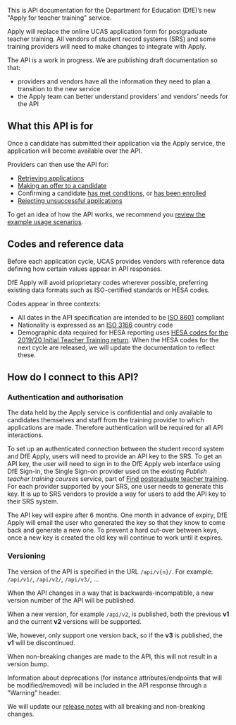 This is API documentation for the Department for Education (DfE)’s new "Apply for teacher training" service.

Apply will replace the online UCAS application form for postgraduate
teacher training. All vendors of student record systems (SRS) and some
training providers will need to make changes to integrate with Apply.

The API is a work in progress. We are publishing draft documentation so that:

- providers and vendors have all the information they need to plan a transition to the new service
- the Apply team can better understand providers’ and vendors’ needs for the API

## What this API is for

Once a candidate has submitted their application via the Apply service, the
application will become available over the API.

Providers can then use the API for:

- [Retrieving applications](/reference/#get-applications)
- [Making an offer to a candidate](/reference/#post-applications-application-id-offer)
- Confirming a candidate [has met conditions](/reference/#post-applications-application-id-confirm-conditions-met), or [has been enrolled](/reference/#post-applications-application-id-confirm-enrolment)
- [Rejecting unsuccessful applications](/reference/#post-applications-application-id-reject)

To get an idea of how the API works, we recommend you [review the example usage scenarios](/usage-scenarios).

## Codes and reference data

Before each application cycle, UCAS provides vendors with reference data defining how certain values appear in API responses.

DfE Apply will avoid prioprietary codes wherever possible, preferring existing data formats such as ISO-certified standards or HESA codes.

Codes appear in three contexts:

- All dates in the API specification are intended to be [ISO 8601](https://www.iso.org/iso-8601-date-and-time-format.html) compliant
- Nationality is expressed as an [ISO 3166](https://www.iso.org/iso-3166-country-codes.html) country code
- Demographic data required for HESA reporting uses [HESA codes for the 2019/20 Initial Teacher Training return](https://www.hesa.ac.uk/collection/c19053/e/ittschms). When the HESA codes for the next cycle are released, we will update the documentation to reflect these.

## How do I connect to this API?

### Authentication and authorisation

The data held by the Apply service is confidential and only available
to candidates themselves and staff from the training provider to
which applications are made. Therefore authentication will be required
for all API interactions.

To set up an authenticated connection between the student record
system and DfE Apply, users will need to provide an API key to
the SRS. To get an API key, the user will need to sign in to the DfE
Apply web interface using DfE Sign-in, the Single Sign-on provider
used on the existing _Publish teacher training courses_ service, part
of [Find postgraduate teacher training](https://find-postgraduate-teacher-training.education.gov.uk). For each
provider supported by your SRS, one user needs to generate this
key. It is up to SRS vendors to provide a way for users to add the API
key to their SRS system.

The API key will expire after 6 months. One month in advance of
expiry, DfE Apply will email the user who generated the key so that
they know to come back and generate a new one. To prevent a hard
cut-over between keys, once a new key is created the old key will
continue to work until it expires.

### Versioning

The version of the API is specified in the URL `/api/v{n}/`. For example: `/api/v1/`, `/api/v2/`, `/api/v3/`, ...

When the API changes in a way that is backwards-incompatible, a new version number of the API will be published.

When a new version, for example `/api/v2`, is published, both the previous **v1** and the current **v2** versions will be supported.

We, however, only support one version back, so if the **v3** is published, the **v1** will be discontinued.

When non-breaking changes are made to the API, this will not result in a version bump.

Information about deprecations (for instance attributes/endpoints that will be modified/removed) will be included in the API
response through a "Warning" header.

We will update our [release notes](/release-notes) with all breaking and non-breaking changes.
